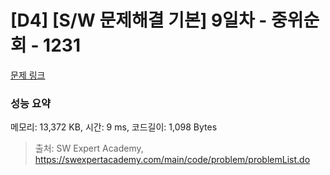 # [D4] [S/W 문제해결 기본] 9일차 - 중위순회 - 1231 

[문제 링크](https://swexpertacademy.com/main/code/problem/problemDetail.do?contestProbId=AV140YnqAIECFAYD) 

### 성능 요약

메모리: 13,372 KB, 시간: 9 ms, 코드길이: 1,098 Bytes



> 출처: SW Expert Academy, https://swexpertacademy.com/main/code/problem/problemList.do